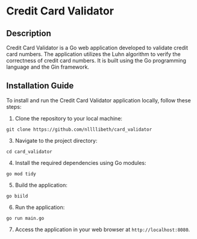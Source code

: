 # Credit Card Validator

## Description
Credit Card Validator is a Go web application developed to validate credit card numbers. The application utilizes the Luhn algorithm to verify the correctness of credit card numbers. It is built using the Go programming language and the Gin framework.

## Installation Guide
To install and run the Credit Card Validator application locally, follow these steps:

1. Clone the repository to your local machine:

``` git clone https://github.com/nllllibeth/card_validator ```

3. Navigate to the project directory:

``` cd card_validator ```

4. Install the required dependencies using Go modules:

``` go mod tidy ```

5. Build the application:

``` go biild ```

6. Run the application:

``` go run main.go ```

7. Access the application in your web browser at `http://localhost:8080`.

